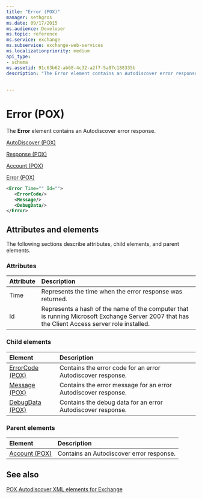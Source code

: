 ```yaml
---
title: "Error (POX)"
manager: sethgros
ms.date: 09/17/2015
ms.audience: Developer
ms.topic: reference
ms.service: exchange
ms.subservice: exchange-web-services
ms.localizationpriority: medium
api_type:
- schema
ms.assetid: 91c63b62-ab68-4c32-a2f7-5a87c188335b
description: "The Error element contains an Autodiscover error response."
 
 
---
```


# Error (POX)

The **Error** element contains an Autodiscover error response. 
  
[AutoDiscover (POX)](autodiscover-pox.md)
  
[Response (POX)](response-pox.md)
  
[Account (POX)](account-pox.md)
  
[Error (POX)](error-pox.md)
  
```xml
<Error Time="" Id="">
   <ErrorCode/>
   <Message/>
   <DebugData/>
</Error>
```

## Attributes and elements

The following sections describe attributes, child elements, and parent elements.
  
### Attributes

|**Attribute**|**Description**|
|:-----|:-----|
|Time  <br/> |Represents the time when the error response was returned.  <br/> |
|Id  <br/> |Represents a hash of the name of the computer that is running Microsoft Exchange Server 2007 that has the Client Access server role installed.  <br/> |
   
### Child elements

|**Element**|**Description**|
|:-----|:-----|
|[ErrorCode (POX)](errorcode-pox.md) <br/> |Contains the error code for an error Autodiscover response.  <br/> |
|[Message (POX)](message-pox.md) <br/> |Contains the error message for an error Autodiscover response.  <br/> |
|[DebugData (POX)](debugdata-pox.md) <br/> |Contains the debug data for an error Autodiscover response.  <br/> |
   
### Parent elements

|**Element**|**Description**|
|:-----|:-----|
|[Account (POX)](account-pox.md) <br/> |Contains an Autodiscover error response.  <br/> |
   
## See also



[POX Autodiscover XML elements for Exchange](pox-autodiscover-xml-elements-for-exchange.md)

